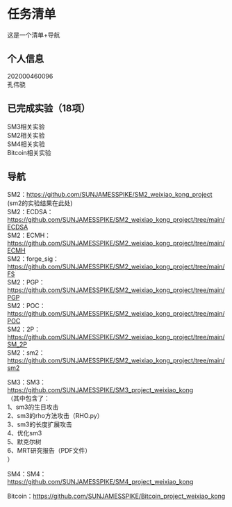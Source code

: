 
任务清单
=
这是一个清单+导航


个人信息
-
202000460096  
孔伟骁  

已完成实验（18项）
-
SM3相关实验   
SM2相关实验  
SM4相关实验  
Bitcoin相关实验 


导航
-
SM2：https://github.com/SUNJAMESSPIKE/SM2_weixiao_kong_project (sm2的实验结果在此处)  
SM2：ECDSA：https://github.com/SUNJAMESSPIKE/SM2_weixiao_kong_project/tree/main/ECDSA  
SM2：ECMH：https://github.com/SUNJAMESSPIKE/SM2_weixiao_kong_project/tree/main/ECMH  
SM2：forge_sig：https://github.com/SUNJAMESSPIKE/SM2_weixiao_kong_project/tree/main/FS  
SM2：PGP：https://github.com/SUNJAMESSPIKE/SM2_weixiao_kong_project/tree/main/PGP  
SM2：POC：https://github.com/SUNJAMESSPIKE/SM2_weixiao_kong_project/tree/main/POC    
SM2：2P：https://github.com/SUNJAMESSPIKE/SM2_weixiao_kong_project/tree/main/SM_2P  
SM2：sm2：https://github.com/SUNJAMESSPIKE/SM2_weixiao_kong_project/tree/main/sm2   

SM3：SM3：https://github.com/SUNJAMESSPIKE/SM3_project_weixiao_kong  
（其中包含了：  
1、sm3的生日攻击  
2、sm3的rho方法攻击（RHO.py）  
3、sm3的长度扩展攻击  
4、优化sm3  
5、默克尔树  
6、MRT研究报告（PDF文件）  
）  

SM4：SM4：https://github.com/SUNJAMESSPIKE/SM4_project_weixiao_kong  

Bitcoin：https://github.com/SUNJAMESSPIKE/Bitcoin_project_weixiao_kong
